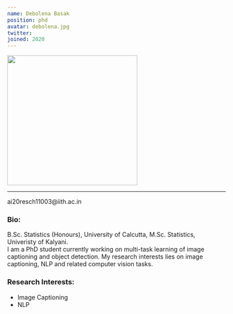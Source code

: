 ```yaml
---
name: Debolena Basak
position: phd
avatar: debolena.jpg
twitter:
joined: 2020
---
```


<img width="300" src="{{site.baseurl}}/images/people/{{page.avatar}}" data-action="zoom">
<hr>
<i class="fa fa-envelope-o"></i>ai20resch11003@iith.ac.in<br>

### Bio:
B.Sc. Statistics (Honours), University of Calcutta, M.Sc. Statistics, Univeristy of Kalyani.<br>
I am a PhD student currently working on multi-task learning of image captioning and object detection. My research interests lies on image captioning, NLP and related computer vision tasks.<br>

### Research Interests:
* Image Captioning
*  NLP